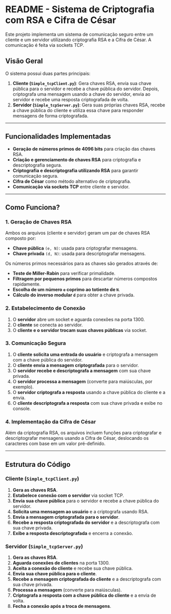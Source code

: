 # README - Sistema de Criptografia com RSA e Cifra de César

Este projeto implementa um sistema de comunicação seguro entre um cliente e um servidor utilizando criptografia RSA e a Cifra de César. A comunicação é feita via sockets TCP.

## Visão Geral
O sistema possui duas partes principais:
1. **Cliente (`Simple_tcpClient.py`)**: Gera chaves RSA, envia sua chave pública para o servidor e recebe a chave pública do servidor. Depois, criptografa uma mensagem usando a chave do servidor, envia ao servidor e recebe uma resposta criptografada de volta.
2. **Servidor (`Simple_tcpServer.py`)**: Gera suas próprias chaves RSA, recebe a chave pública do cliente e utiliza essa chave para responder mensagens de forma criptografada.

---

## Funcionalidades Implementadas
- **Geração de números primos de 4096 bits** para criação das chaves RSA.
- **Criação e gerenciamento de chaves RSA** para criptografia e descriptografia segura.
- **Criptografia e descriptografia utilizando RSA** para garantir comunicação segura.
- **Cifra de César** como método alternativo de criptografia.
- **Comunicação via sockets TCP** entre cliente e servidor.

---

## Como Funciona?

### 1. Geração de Chaves RSA
Ambos os arquivos (cliente e servidor) geram um par de chaves RSA composto por:
- **Chave pública** `(e, N)`: usada para criptografar mensagens.
- **Chave privada** `(d, N)`: usada para descriptografar mensagens.

Os números primos necessários para as chaves são gerados através de:
- **Teste de Miller-Rabin** para verificar primalidade.
- **Filtragem por pequenos primos** para descartar números compostos rapidamente.
- **Escolha de um número `e` coprimo ao totiente de `N`**.
- **Cálculo do inverso modular `d`** para obter a chave privada.

### 2. Estabelecimento de Conexão
1. O **servidor** abre um socket e aguarda conexões na porta 1300.
2. O **cliente** se conecta ao servidor.
3. O **cliente e o servidor trocam suas chaves públicas** via socket.

### 3. Comunicação Segura
1. O **cliente solicita uma entrada do usuário** e criptografa a mensagem com a chave pública do servidor.
2. O **cliente envia a mensagem criptografada** para o servidor.
3. O **servidor recebe e descriptografa a mensagem** com sua chave privada.
4. O **servidor processa a mensagem** (converte para maiúsculas, por exemplo).
5. O **servidor criptografa a resposta** usando a chave pública do cliente e a envia.
6. O **cliente descriptografa a resposta** com sua chave privada e exibe no console.

### 4. Implementação da Cifra de César
Além da criptografia RSA, os arquivos incluem funções para criptografar e descriptografar mensagens usando a Cifra de César, deslocando os caracteres com base em um valor pré-definido.

---

## Estrutura do Código

### Cliente (`Simple_tcpClient.py`)
1. **Gera as chaves RSA**.
2. **Estabelece conexão com o servidor** via socket TCP.
3. **Envia sua chave pública** para o servidor e recebe a chave pública do servidor.
4. **Solicita uma mensagem ao usuário** e a criptografa usando RSA.
5. **Envia a mensagem criptografada para o servidor**.
6. **Recebe a resposta criptografada do servidor** e a descriptografa com sua chave privada.
7. **Exibe a resposta descriptografada** e encerra a conexão.

### Servidor (`Simple_tcpServer.py`)
1. **Gera as chaves RSA**.
2. **Aguarda conexões de clientes** na porta 1300.
3. **Aceita a conexão do cliente** e recebe sua chave pública.
4. **Envia sua chave pública para o cliente**.
5. **Recebe a mensagem criptografada do cliente** e a descriptografa com sua chave privada.
6. **Processa a mensagem** (converte para maiúsculas).
7. **Criptografa a resposta com a chave pública do cliente** e a envia de volta.
8. **Fecha a conexão após a troca de mensagens**.
